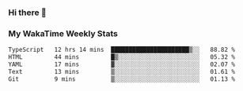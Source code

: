### Hi there 👋

<!--
**royschrauwen/royschrauwen** is a ✨ _special_ ✨ repository because its `README.md` (this file) appears on your GitHub profile.

Here are some ideas to get you started:

- 🔭 I’m currently working on ...
- 🌱 I’m currently learning ...
- 👯 I’m looking to collaborate on ...
- 🤔 I’m looking for help with ...
- 💬 Ask me about ...
- 📫 How to reach me: ...
- 😄 Pronouns: ...
- ⚡ Fun fact: ...
-->


### My WakaTime Weekly Stats
<!--START_SECTION:waka-->

```txt
TypeScript   12 hrs 14 mins  ██████████████████████▒░░   88.82 %
HTML         44 mins         █▒░░░░░░░░░░░░░░░░░░░░░░░   05.32 %
YAML         17 mins         ▓░░░░░░░░░░░░░░░░░░░░░░░░   02.07 %
Text         13 mins         ▒░░░░░░░░░░░░░░░░░░░░░░░░   01.61 %
Git          9 mins          ▒░░░░░░░░░░░░░░░░░░░░░░░░   01.13 %
```

<!--END_SECTION:waka-->
